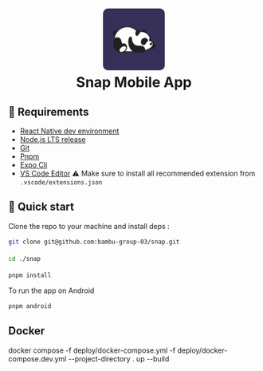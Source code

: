 <h1 align="center">
  <img alt="logo" src="./assets/icon.png" width="124px" style="border-radius:10px"/><br/>
Snap Mobile App </h1>

## 🔗 Requirements

- [React Native dev environment ](https://reactnative.dev/docs/environment-setup)
- [Node.js LTS release](https://nodejs.org/en/)
- [Git](https://git-scm.com/)
- [Pnpm](https://pnpm.io/installation)
- [Expo Cli](https://docs.expo.dev/workflow/expo-cli/)
- [VS Code Editor](https://code.visualstudio.com/download) ⚠️ Make sure to install all recommended extension from `.vscode/extensions.json`

## 👋 Quick start

Clone the repo to your machine and install deps :

```sh
git clone git@github.com:bambu-group-03/snap.git

cd ./snap

pnpm install
```

To run the app on Android

```sh
pnpm android
```

## Docker

docker compose -f deploy/docker-compose.yml -f deploy/docker-compose.dev.yml --project-directory . up --build
